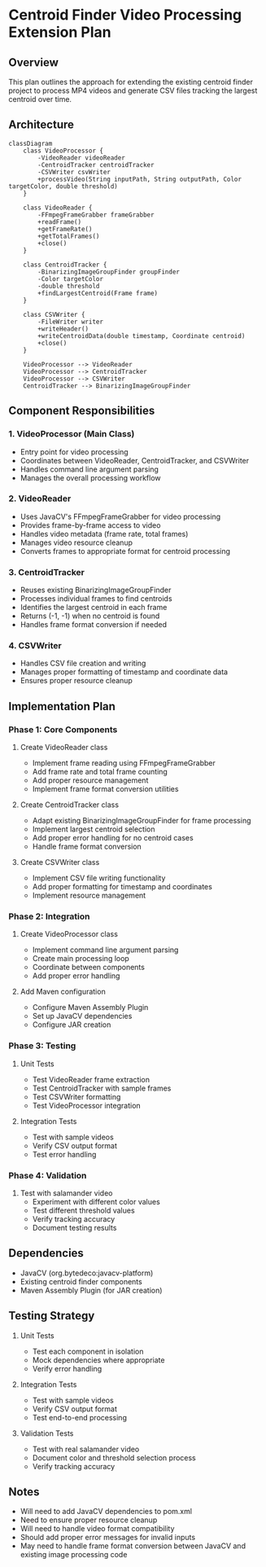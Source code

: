 # Centroid Finder Video Processing Extension Plan

## Overview
This plan outlines the approach for extending the existing centroid finder project to process MP4 videos and generate CSV files tracking the largest centroid over time.

## Architecture
```mermaid
classDiagram
    class VideoProcessor {
        -VideoReader videoReader
        -CentroidTracker centroidTracker
        -CSVWriter csvWriter
        +processVideo(String inputPath, String outputPath, Color targetColor, double threshold)
    }
    
    class VideoReader {
        -FFmpegFrameGrabber frameGrabber
        +readFrame()
        +getFrameRate()
        +getTotalFrames()
        +close()
    }
    
    class CentroidTracker {
        -BinarizingImageGroupFinder groupFinder
        -Color targetColor
        -double threshold
        +findLargestCentroid(Frame frame)
    }
    
    class CSVWriter {
        -FileWriter writer
        +writeHeader()
        +writeCentroidData(double timestamp, Coordinate centroid)
        +close()
    }
    
    VideoProcessor --> VideoReader
    VideoProcessor --> CentroidTracker
    VideoProcessor --> CSVWriter
    CentroidTracker --> BinarizingImageGroupFinder
```

## Component Responsibilities

### 1. VideoProcessor (Main Class)
- Entry point for video processing
- Coordinates between VideoReader, CentroidTracker, and CSVWriter
- Handles command line argument parsing
- Manages the overall processing workflow

### 2. VideoReader
- Uses JavaCV's FFmpegFrameGrabber for video processing
- Provides frame-by-frame access to video
- Handles video metadata (frame rate, total frames)
- Manages video resource cleanup
- Converts frames to appropriate format for centroid processing

### 3. CentroidTracker
- Reuses existing BinarizingImageGroupFinder
- Processes individual frames to find centroids
- Identifies the largest centroid in each frame
- Returns (-1, -1) when no centroid is found
- Handles frame format conversion if needed

### 4. CSVWriter
- Handles CSV file creation and writing
- Manages proper formatting of timestamp and coordinate data
- Ensures proper resource cleanup

## Implementation Plan

### Phase 1: Core Components
1. Create VideoReader class
   - Implement frame reading using FFmpegFrameGrabber
   - Add frame rate and total frame counting
   - Add proper resource management
   - Implement frame format conversion utilities

2. Create CentroidTracker class
   - Adapt existing BinarizingImageGroupFinder for frame processing
   - Implement largest centroid selection
   - Add proper error handling for no centroid cases
   - Handle frame format conversion

3. Create CSVWriter class
   - Implement CSV file writing functionality
   - Add proper formatting for timestamp and coordinates
   - Implement resource management

### Phase 2: Integration
1. Create VideoProcessor class
   - Implement command line argument parsing
   - Create main processing loop
   - Coordinate between components
   - Add proper error handling

2. Add Maven configuration
   - Configure Maven Assembly Plugin
   - Set up JavaCV dependencies
   - Configure JAR creation

### Phase 3: Testing
1. Unit Tests
   - Test VideoReader frame extraction
   - Test CentroidTracker with sample frames
   - Test CSVWriter formatting
   - Test VideoProcessor integration

2. Integration Tests
   - Test with sample videos
   - Verify CSV output format
   - Test error handling

### Phase 4: Validation
1. Test with salamander video
   - Experiment with different color values
   - Test different threshold values
   - Verify tracking accuracy
   - Document testing results

## Dependencies
- JavaCV (org.bytedeco:javacv-platform)
- Existing centroid finder components
- Maven Assembly Plugin (for JAR creation)

## Testing Strategy
1. Unit Tests
   - Test each component in isolation
   - Mock dependencies where appropriate
   - Verify error handling

2. Integration Tests
   - Test with sample videos
   - Verify CSV output format
   - Test end-to-end processing

3. Validation Tests
   - Test with real salamander video
   - Document color and threshold selection process
   - Verify tracking accuracy

## Notes
- Will need to add JavaCV dependencies to pom.xml
- Need to ensure proper resource cleanup
- Will need to handle video format compatibility
- Should add proper error messages for invalid inputs
- May need to handle frame format conversion between JavaCV and existing image processing code 